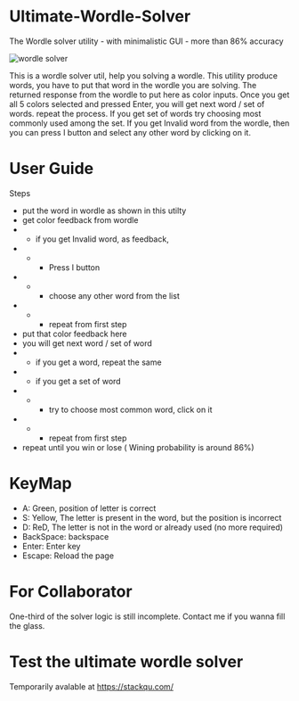 # Ultimate-Wordle-Solver
The Wordle solver utility - with minimalistic GUI - more than 86% accuracy

![wordle solver](https://user-images.githubusercontent.com/29673767/155016964-62c52534-f2e7-4016-9902-937acad57df8.jpg)

This is a wordle solver util, help you solving a wordle. This utility produce words, you have to put that word in the wordle you are solving. The returned response from the wordle to put here as color inputs. Once you get all 5 colors selected and pressed Enter, you will get next word / set of words. repeat the process. If you get set of words try choosing most commonly used among the set. If you get Invalid word from the wordle, then you can press I button and select any other word by clicking on it. 
# User Guide
Steps
- put the word in wordle as shown in this utilty
- get color feedback from wordle
- - if you get Invalid word, as feedback, 
- - - Press I button
- - - choose any other word from the list 
- - - repeat from first step
- put that color feedback here
- you will get next word / set of word
- - if you get a word, repeat the same
- - if you get a set of word
- - - try to choose most common word, click on it
- - - repeat from first step
- repeat until you win or lose ( Wining probability is around 86%)

# KeyMap
- A: Green, position of letter is correct
- S: Yellow, The letter is present in the word, but the position is incorrect
- D: ReD, The letter is not in the word or already used (no more required)
- BackSpace: backspace
- Enter: Enter key
- Escape: Reload the page

# For Collaborator
 One-third of the solver logic is still incomplete. Contact me if you wanna fill the glass.

# Test the ultimate wordle solver
Temporarily avalable at https://stackqu.com/
